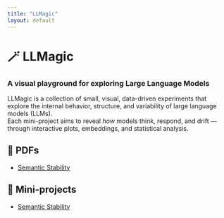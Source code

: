 ```yaml
---
title: "LLMagic"
layout: default
---
```


# 🪄 LLMagic

### A visual playground for exploring Large Language Models

LLMagic is a collection of small, visual, data-driven experiments that explore the internal behavior, structure, and variability of large language models (LLMs).  
Each mini-project aims to reveal *how* models think, respond, and drift — through interactive plots, embeddings, and statistical analysis.

## 📄 PDFs
- [Semantic Stability](pdfs/sem_stab.pdf)

## 🧪 Mini-projects
- [Semantic Stability](https://github.com/danebencedavid/LLMagic/tree/main/projects/semantic_stability)

